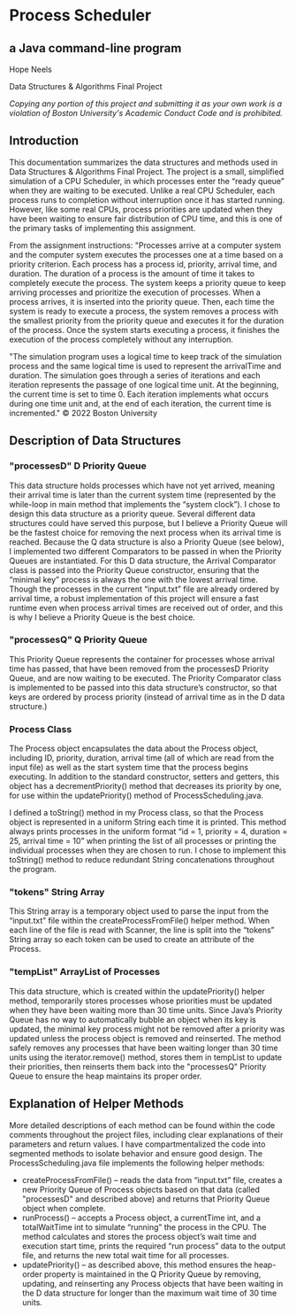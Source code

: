 # Process Scheduler
## a Java command-line program
Hope Neels

Data Structures & Algorithms Final Project

*Copying any portion of this project and submitting it as your own work is a violation of Boston University's Academic Conduct Code and is prohibited.*

## Introduction
This documentation summarizes the data structures and methods used in Data Structures & Algorithms Final Project. The project is a small, simplified simulation of a CPU Scheduler, in which processes enter the “ready queue” when they are waiting to be executed. Unlike a real CPU Scheduler, each process runs to completion without interruption once it has started running. However, like some real CPUs, process priorities are updated when they have been waiting to ensure fair distribution of CPU time, and this is one of the primary tasks of implementing this assignment.

From the assignment instructions: 
"Processes arrive at a computer system and the computer system executes the processes one at a time based on a priority criterion. Each process has a process id, priority, arrival time, and duration. The duration of a process is the amount of time it takes to completely execute the process. The system keeps a priority queue to keep arriving processes and prioritize the execution of processes. When a process arrives, it is inserted into the priority queue. Then, each time the system is ready to execute a process, the system removes a process with the smallest priority from the priority queue and executes it for the duration of the process. Once the system starts executing a process, it finishes the execution of the process completely without any interruption.

"The simulation program uses a logical time to keep track of the simulation process and the same logical time is used to represent the arrivalTime and duration. The simulation goes through a series of iterations and each iteration represents the passage of one logical time unit. At the beginning, the current time is set to time 0. Each iteration implements what occurs during one time unit and, at the end of each iteration, the current time is incremented." &copy; 2022 Boston University


## Description of Data Structures

### "processesD" D Priority Queue
This data structure holds processes which have not yet arrived, meaning their arrival time is later than the current system time (represented by the while-loop in main method that implements the “system clock”). I chose to design this data structure as a priority queue. Several different data structures could have served this purpose, but I believe a Priority Queue will be the fastest choice for removing the next process when its arrival time is reached. Because the Q data structure is also a Priority Queue (see below), I implemented two different Comparators to be passed in when the Priority Queues are instantiated. For this D data structure, the Arrival Comparator class is passed into the Priority Queue constructor, ensuring that the “minimal key” process is always the one with the lowest arrival time. Though the processes in the current “input.txt” file are already ordered by arrival time, a robust implementation of this project will ensure a fast runtime even when process arrival times are received out of order, and this is why I believe a Priority Queue is the best choice.

### "processesQ" Q Priority Queue
This Priority Queue represents the container for processes whose arrival time has passed, that have been removed from the processesD Priority Queue, and are now waiting to be executed. The Priority Comparator class is implemented to be passed into this data structure’s constructor, so that keys are ordered by process priority (instead of arrival time as in the D data structure.)

### Process Class
The Process object encapsulates the data about the Process object, including ID, priority, duration, arrival time (all of which are read from the input file) as well as the start system time that the process begins executing. In addition to the standard constructor, setters and getters, this object has a decrementPriority() method that decreases its priority by one, for use within the updatePriority() method of ProcessScheduling.java.

I defined a toString() method in my Process class, so that the Process object is represented in a uniform String each time it is printed. This method always prints processes in the uniform format “id = 1, priority = 4, duration = 25, arrival time = 10” when printing the list of all processes or printing the individual processes when they are chosen to run. I chose to implement this toString() method to reduce redundant String concatenations throughout the program.

### "tokens" String Array
This String array is a temporary object used to parse the input from the “input.txt” file within the createProcessFromFile() helper method. When each line of the file is read with Scanner, the line is split into the “tokens” String array so each token can be used to create an attribute of the Process.

### "tempList" ArrayList of Processes
This data structure, which is created within the updatePriority() helper method, temporarily stores processes whose priorities must be updated when they have been waiting more than 30 time units. Since Java’s Priority Queue has no way to automatically bubble an object when its key is updated, the minimal key process might not be removed after a priority was updated unless the process object is removed and reinserted. The method safely removes any processes that have been waiting longer than 30 time units using the iterator.remove() method, stores them in tempList to update their priorities, then reinserts them back into the "processesQ" Priority Queue to ensure the heap maintains its proper order.

## Explanation of Helper Methods
More detailed descriptions of each method can be found within the code comments throughout the project files, including clear explanations of their parameters and return values. I have compartmentalized the code into segmented methods to isolate behavior and ensure good design. The ProcessScheduling.java file implements the following helper methods:
* createProcessFromFile() – reads the data from “input.txt” file, creates a new Priority Queue of Process objects based on that data (called "processesD" and described above) and returns that Priority Queue object when complete.
* runProcess() – accepts a Process object, a currentTime int, and a totalWaitTime int to simulate “running” the process in the CPU. The method calculates and stores the process object’s wait time and execution start time, prints the required “run process” data to the output file, and returns the new total wait time for all processes.
* updatePriority() – as described above, this method ensures the heap-order property is maintained in the Q Priority Queue by removing, updating, and reinserting any Process objects that have been waiting in the D data structure for longer than the maximum wait time of 30 time units.
